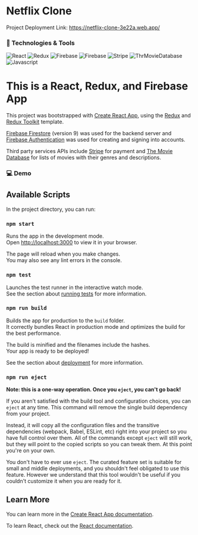 # Netflix Clone

Project Deployment Link: https://netflix-clone-3e22a.web.app/ 

### :wrench: Technologies & Tools

![React](https://img.shields.io/badge/Tool-React-E50914?style=flat&logo=React)
![Redux](https://img.shields.io/badge/Tool-Redux-E50914?style=flat&logo=Redux)
![Firebase](https://img.shields.io/badge/Tool-Firebase%20Firestore-E50914?style=flat&logo=Firebase)
![Firebase](https://img.shields.io/badge/Tool-Firebase%20Authentication-E50914?style=flat&logo=Firebase)
![Stripe](https://img.shields.io/badge/Tool-Stripe-E50914?style=flat&logo=Stripe)
![ThrMovieDatabase](https://img.shields.io/badge/Tool-TMDB%20API-E50914?style=flat&logo=TheMovieDatabase)
![Javascript](https://img.shields.io/badge/Code-Javascript-E50914?style=flat&logo=Javascript)

# This is a React, Redux, and Firebase App

This project was bootstrapped with [Create React App](https://github.com/facebook/create-react-app), using the [Redux](https://redux.js.org/) and [Redux Toolkit](https://redux-toolkit.js.org/) template.

[Firebase Firestore](https://firebase.google.com/?hl=en&authuser=0) (version 9) was used for the backend server and [Firebase Authentication](https://firebase.google.com/docs/auth) was used for creating and signing into accounts. 

Third party services APIs include [Stripe](https://stripe.com/docs) for payment and [The Movie Database](https://developers.themoviedb.org/3/getting-started/introduction) for lists of movies with their genres and descriptions.

### :computer: Demo



## Available Scripts

In the project directory, you can run:

### `npm start`

Runs the app in the development mode.\
Open [http://localhost:3000](http://localhost:3000) to view it in your browser.

The page will reload when you make changes.\
You may also see any lint errors in the console.

### `npm test`

Launches the test runner in the interactive watch mode.\
See the section about [running tests](https://facebook.github.io/create-react-app/docs/running-tests) for more information.

### `npm run build`

Builds the app for production to the `build` folder.\
It correctly bundles React in production mode and optimizes the build for the best performance.

The build is minified and the filenames include the hashes.\
Your app is ready to be deployed!

See the section about [deployment](https://facebook.github.io/create-react-app/docs/deployment) for more information.

### `npm run eject`

**Note: this is a one-way operation. Once you `eject`, you can't go back!**

If you aren't satisfied with the build tool and configuration choices, you can `eject` at any time. This command will remove the single build dependency from your project.

Instead, it will copy all the configuration files and the transitive dependencies (webpack, Babel, ESLint, etc) right into your project so you have full control over them. All of the commands except `eject` will still work, but they will point to the copied scripts so you can tweak them. At this point you're on your own.

You don't have to ever use `eject`. The curated feature set is suitable for small and middle deployments, and you shouldn't feel obligated to use this feature. However we understand that this tool wouldn't be useful if you couldn't customize it when you are ready for it.

## Learn More

You can learn more in the [Create React App documentation](https://facebook.github.io/create-react-app/docs/getting-started).

To learn React, check out the [React documentation](https://reactjs.org/).
